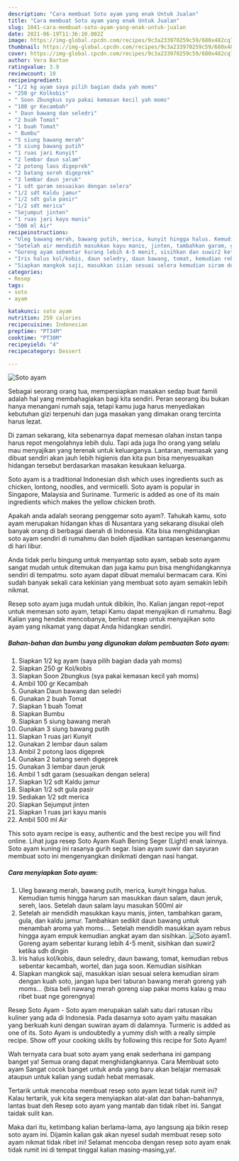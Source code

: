 ```yaml
---
description: "Cara membuat Soto ayam yang enak Untuk Jualan"
title: "Cara membuat Soto ayam yang enak Untuk Jualan"
slug: 1041-cara-membuat-soto-ayam-yang-enak-untuk-jualan
date: 2021-06-19T11:36:10.002Z
image: https://img-global.cpcdn.com/recipes/9c3a233970259c59/680x482cq70/soto-ayam-foto-resep-utama.jpg
thumbnail: https://img-global.cpcdn.com/recipes/9c3a233970259c59/680x482cq70/soto-ayam-foto-resep-utama.jpg
cover: https://img-global.cpcdn.com/recipes/9c3a233970259c59/680x482cq70/soto-ayam-foto-resep-utama.jpg
author: Vera Barton
ratingvalue: 3.9
reviewcount: 10
recipeingredient:
- "1/2 kg ayam saya pilih bagian dada yah moms"
- "250 gr Kolkobis"
- " Soon 2bungkus sya pakai kemasan kecil yah moms"
- "100 gr Kecambah"
- " Daun bawang dan seledri"
- "2 buah Tomat"
- "1 buah Tomat"
- " Bumbu"
- "5 siung bawang merah"
- "3 siung bawang putih"
- "1 ruas jari Kunyit"
- "2 lembar daun salam"
- "2 potong laos digeprek"
- "2 batang sereh digeprek"
- "3 lembar daun jeruk"
- "1 sdt garam sesuaikan dengan selera"
- "1/2 sdt Kaldu jamur"
- "1/2 sdt gula pasir"
- "1/2 sdt merica"
- "Sejumput jinten"
- "1 ruas jari kayu manis"
- "500 ml Air"
recipeinstructions:
- "Uleg bawang merah, bawang putih, merica, kunyit hingga halus. Kemudian tumis hingga harum san masukkan daun salam, daun jeruk, sereh, laos. Setelah daun salam layu masukan 500ml air"
- "Setelah air mendidih masukkan kayu manis, jinten, tambahkan garam, gula, dan kaldu jamur. Tambahkan sedikit daun bawang untuk menambah aroma yah moms.... Setelah mendidih masukkan ayam rebus hingga ayam empuk kemudian angkat ayam dan sisihkan."
- "Goreng ayam sebentar kurang lebih 4-5 menit, sisihkan dan suwir2 ketika sdh dingin"
- "Iris halus kol/kobis, daun seledry, daun bawang, tomat, kemudian rebus sebentar kecambah, wortel, dan juga soon. Kemudian sisihkan"
- "Siapkan mangkok saji, masukkan isian sesuai selera kemudian siram dengan kuah soto, jangan lupa beri taburan bawang merah goreng yah moms... (bisa beli nawang merah goreng siap pakai moms kalau g mau ribet buat nge gorengnya)"
categories:
- Resep
tags:
- soto
- ayam

katakunci: soto ayam 
nutrition: 259 calories
recipecuisine: Indonesian
preptime: "PT34M"
cooktime: "PT30M"
recipeyield: "4"
recipecategory: Dessert

---
```



![Soto ayam](https://img-global.cpcdn.com/recipes/9c3a233970259c59/680x482cq70/soto-ayam-foto-resep-utama.jpg)

Sebagai seorang orang tua, mempersiapkan masakan sedap buat famili adalah hal yang membahagiakan bagi kita sendiri. Peran seorang ibu bukan hanya menangani rumah saja, tetapi kamu juga harus menyediakan kebutuhan gizi terpenuhi dan juga masakan yang dimakan orang tercinta harus lezat.

Di zaman  sekarang, kita sebenarnya dapat memesan olahan instan tanpa harus repot mengolahnya lebih dulu. Tapi ada juga lho orang yang selalu mau menyajikan yang terenak untuk keluarganya. Lantaran, memasak yang dibuat sendiri akan jauh lebih higienis dan kita pun bisa menyesuaikan hidangan tersebut berdasarkan masakan kesukaan keluarga. 

Soto ayam is a traditional Indonesian dish which uses ingredients such as chicken, lontong, noodles, and vermicelli. Soto ayam is popular in Singapore, Malaysia and Suriname. Turmeric is added as one of its main ingredients which makes the yellow chicken broth.

Apakah anda adalah seorang penggemar soto ayam?. Tahukah kamu, soto ayam merupakan hidangan khas di Nusantara yang sekarang disukai oleh banyak orang di berbagai daerah di Indonesia. Kita bisa menghidangkan soto ayam sendiri di rumahmu dan boleh dijadikan santapan kesenanganmu di hari libur.

Anda tidak perlu bingung untuk menyantap soto ayam, sebab soto ayam sangat mudah untuk ditemukan dan juga kamu pun bisa menghidangkannya sendiri di tempatmu. soto ayam dapat dibuat memalui bermacam cara. Kini sudah banyak sekali cara kekinian yang membuat soto ayam semakin lebih nikmat.

Resep soto ayam juga mudah untuk dibikin, lho. Kalian jangan repot-repot untuk memesan soto ayam, tetapi Kamu dapat menyajikan di rumahmu. Bagi Kalian yang hendak mencobanya, berikut resep untuk menyajikan soto ayam yang nikamat yang dapat Anda hidangkan sendiri.

<!--inarticleads1-->

##### Bahan-bahan dan bumbu yang digunakan dalam pembuatan Soto ayam:

1. Siapkan 1/2 kg ayam (saya pilih bagian dada yah moms)
1. Siapkan 250 gr Kol/kobis
1. Siapkan  Soon 2bungkus (sya pakai kemasan kecil yah moms)
1. Ambil 100 gr Kecambah
1. Gunakan  Daun bawang dan seledri
1. Gunakan 2 buah Tomat
1. Siapkan 1 buah Tomat
1. Siapkan  Bumbu
1. Siapkan 5 siung bawang merah
1. Gunakan 3 siung bawang putih
1. Siapkan 1 ruas jari Kunyit
1. Gunakan 2 lembar daun salam
1. Ambil 2 potong laos digeprek
1. Gunakan 2 batang sereh digeprek
1. Gunakan 3 lembar daun jeruk
1. Ambil 1 sdt garam (sesuaikan dengan selera)
1. Siapkan 1/2 sdt Kaldu jamur
1. Siapkan 1/2 sdt gula pasir
1. Sediakan 1/2 sdt merica
1. Siapkan Sejumput jinten
1. Siapkan 1 ruas jari kayu manis
1. Ambil 500 ml Air


This soto ayam recipe is easy, authentic and the best recipe you will find online. Lihat juga resep Soto Ayam Kuah Bening Seger (Light) enak lainnya. Soto ayam kuning ini rasanya gurih segar. Isian ayam suwir dan sayuran membuat soto ini mengenyangkan dinikmati dengan nasi hangat. 

<!--inarticleads2-->

##### Cara menyiapkan Soto ayam:

1. Uleg bawang merah, bawang putih, merica, kunyit hingga halus. Kemudian tumis hingga harum san masukkan daun salam, daun jeruk, sereh, laos. Setelah daun salam layu masukan 500ml air
1. Setelah air mendidih masukkan kayu manis, jinten, tambahkan garam, gula, dan kaldu jamur. Tambahkan sedikit daun bawang untuk menambah aroma yah moms.... Setelah mendidih masukkan ayam rebus hingga ayam empuk kemudian angkat ayam dan sisihkan.
<img src="//assets-global.cpcdn.com/assets/icons/button_play-2c75c40dde080a61004c1f40b05d8f140eaff45d7e9e6481dc71c63d2e7c4909.png" alt="Soto ayam">1. Goreng ayam sebentar kurang lebih 4-5 menit, sisihkan dan suwir2 ketika sdh dingin
1. Iris halus kol/kobis, daun seledry, daun bawang, tomat, kemudian rebus sebentar kecambah, wortel, dan juga soon. Kemudian sisihkan
1. Siapkan mangkok saji, masukkan isian sesuai selera kemudian siram dengan kuah soto, jangan lupa beri taburan bawang merah goreng yah moms... (bisa beli nawang merah goreng siap pakai moms kalau g mau ribet buat nge gorengnya)


Resep Soto Ayam - Soto ayam merupakan salah satu dari ratusan ribu kuliner yang ada di Indonesia. Pada dasarnya soto ayam yaitu masakan yang berkuah kuni dengan suwiran ayam di dalamnya. Turmeric is added as one of its. Soto Ayam is undoubtedly a yummy dish with a really simple recipe. Show off your cooking skills by following this recipe for Soto Ayam! 

Wah ternyata cara buat soto ayam yang enak sederhana ini gampang banget ya! Semua orang dapat menghidangkannya. Cara Membuat soto ayam Sangat cocok banget untuk anda yang baru akan belajar memasak ataupun untuk kalian yang sudah hebat memasak.

Tertarik untuk mencoba membuat resep soto ayam lezat tidak rumit ini? Kalau tertarik, yuk kita segera menyiapkan alat-alat dan bahan-bahannya, lantas buat deh Resep soto ayam yang mantab dan tidak ribet ini. Sangat taidak sulit kan. 

Maka dari itu, ketimbang kalian berlama-lama, ayo langsung aja bikin resep soto ayam ini. Dijamin kalian gak akan nyesel sudah membuat resep soto ayam nikmat tidak ribet ini! Selamat mencoba dengan resep soto ayam enak tidak rumit ini di tempat tinggal kalian masing-masing,ya!.


